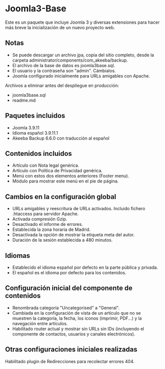 # Joomla3-Base

Este es un paquete que incluye Joomla 3 y diversas extensiones para hacer más breve la inicialización de un nuevo proyecto web.

## Notas

- Se puede descargar un archivo jpa, copia del sitio completo, desde la carpeta administrator/components/com_akeeba/backup.
- El archivo de la base de datos es joomla3base.sql.
- El usuario y la contraseña son "admin". Cámbialos.
- Joomla configurado inicialmente para URLs amigables con Apache.

Archivos a eliminar antes del despliegue en producción:

- joomla3base.sql
- readme.md

## Paquetes incluidos

- Joomla 3.9.11
- Idioma español 3.9.11.1
- Akeeba Backup 6.6.0 con traducción al español

## Contenidos incluidos

- Artículo con Nota legal genérica.
- Artículo con Política de Privacidad genérica.
- Menú con estos dos elementos anteriores (Footer menu).
- Módulo para mostrar este menú en el pie de página.

## Cambios en la configuración global

- URLs amigables y reescritura de URLs activados. Incluido fichero .htaccess para servidor Apache.
- Activada compresión Gzip.
- Desactivado el informe de errores.
- Establecida la zona horaria de Madrid.
- Desactivada la opción de mostrar la etiqueta meta del autor.
- Duración de la sesión establecida a 480 minutos.

## Idiomas

- Establecido el idioma español por defecto en la parte pública y privada.
- El español es el idioma por defecto para los contenidos.

## Configuración inicial del componente de contenidos

- Renombrada categoría "Uncategorised" a "General".
- Cambiada en la configuración de vista de un artículo que no se muestren la categoría, la fecha, los iconos (imprimir, PDF...) y la navegación entre artículos.
- Habilitado router actual y mostrar sin URLs sin IDs (incluyendo el componente de contactos, usuarios y canales electrónicos).

## Otras configuraciones iniciales realizadas

Habilitado plugin de Redirecciones para recolectar errores 404.
